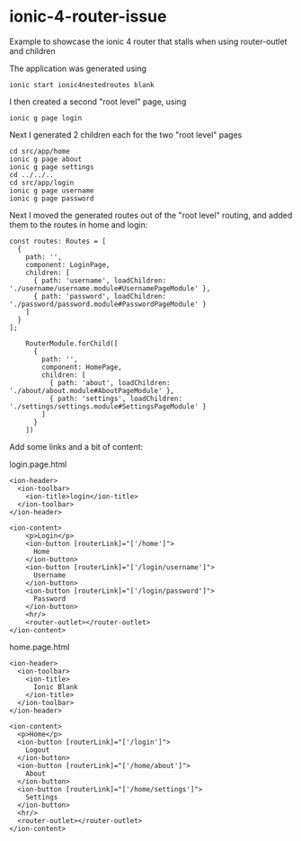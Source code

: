 # ionic-4-router-issue
Example to showcase the ionic 4 router that stalls when using router-outlet and children

The application was generated using 

```
ionic start ionic4nestedroutes blank
```

I then created a second "root level" page, using

````
ionic g page login
````

Next I generated 2 children each for the two "root level" pages

````
cd src/app/home
ionic g page about
ionic g page settings
cd ../../..
cd src/app/login
ionic g page username
ionic g page password
````

Next I moved the generated routes out of the "root level" routing, and added them to the routes in home and login:

````
const routes: Routes = [
  {
    path: '',
    component: LoginPage,
    children: [
      { path: 'username', loadChildren: './username/username.module#UsernamePageModule' },
      { path: 'password', loadChildren: './password/password.module#PasswordPageModule' }
    ]
  }
];
````

````
    RouterModule.forChild([
      {
        path: '',
        component: HomePage,
        children: [
          { path: 'about', loadChildren: './about/about.module#AboutPageModule' },
          { path: 'settings', loadChildren: './settings/settings.module#SettingsPageModule' }
        ]
      }
    ])
````

Add some links and a bit of content:

login.page.html

````
<ion-header>
  <ion-toolbar>
    <ion-title>login</ion-title>
  </ion-toolbar>
</ion-header>

<ion-content>
    <p>Login</p>
    <ion-button [routerLink]="['/home']">
      Home
    </ion-button>
    <ion-button [routerLink]="['/login/username']">
      Username
    </ion-button>
    <ion-button [routerLink]="['/login/password']">
      Password
    </ion-button>
    <hr/>
    <router-outlet></router-outlet>
</ion-content>
````

home.page.html
````
<ion-header>
  <ion-toolbar>
    <ion-title>
      Ionic Blank
    </ion-title>
  </ion-toolbar>
</ion-header>

<ion-content>
  <p>Home</p>
  <ion-button [routerLink]="['/login']">
    Logout
  </ion-button>
  <ion-button [routerLink]="['/home/about']">
    About
  </ion-button>
  <ion-button [routerLink]="['/home/settings']">
    Settings
  </ion-button>
  <hr/>
  <router-outlet></router-outlet>
</ion-content>
````
